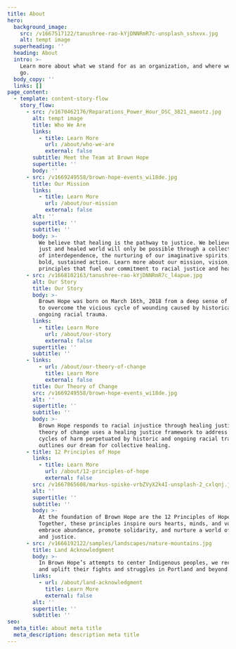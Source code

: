 ```yaml
---
title: About
hero:
  background_image:
    src: /v1667517122/tanushree-rao-kYjDNNRmR7c-unsplash_sshxvx.jpg
    alt: tempt image
  superheading: ''
  heading: About
  intro: >-
    Learn more about what we stand for as an organization, and where we want to
    go. 
  body_copy: ''
  links: []
page_content:
  - template: content-story-flow
    story_flow:
      - src: /v1670462176/Reparations_Power_Hour_DSC_3821_maeotz.jpg
        alt: tempt image
        title: Who We Are
        links:
          - title: Learn More
            url: /about/who-we-are
            external: false
        subtitle: Meet the Team at Brown Hope
        supertitle: ''
        body: ''
      - src: /v1669249558/brown-hope-events_wi18de.jpg
        title: Our Mission
        links:
          - title: Learn More
            url: /about/our-mission
            external: false
        alt: ''
        supertitle: ''
        subtitle: ''
        body: >-
          We believe that healing is the pathway to justice. We believe that a
          just and healed world will only be possible through a collective sense
          of interdependence, the nurturing of our imaginative spirits, and
          bold, sustained action. Learn more about our mission, vision, and the
          principles that fuel our commitment to racial justice and healing.
      - src: /v1668102163/tanushree-rao-kYjDNNRmR7c_l4apue.jpg
        alt: Our Story
        title: Our Story
        body: >-
          Brown Hope was born on March 16th, 2018 from a deep sense of urgency
          to overcome the vicious cycle of wounding caused by historical and
          ongoing racial trauma. 
        links:
          - title: Learn More
            url: /about/our-story
            external: false
        supertitle: ''
        subtitle: ''
      - links:
          - url: /about/our-theory-of-change
            title: Learn More
            external: false
        title: Our Theory of Change
        src: /v1669249558/brown-hope-events_wi18de.jpg
        alt: ''
        supertitle: ''
        subtitle: ''
        body: >-
          Brown Hope responds to racial injustice through healing justice. Our
          theory of change uses a healing justice framework to address the
          cycles of harm perpetuated by historic and ongoing racial trauma, and
          outlines our dream for collective healing.
      - title: 12 Principles of Hope
        links:
          - title: Learn More
            url: /about/12-principles-of-hope
            external: false
        src: /v1667865608/markus-spiske-vrbZVyX2k4I-unsplash-2_cxlqnj.jpg
        alt: ''
        supertitle: ''
        subtitle: ''
        body: >-
          At the foundation of Brown Hope are the 12 Principles of Hope.
          Together, these principles inspire ours hearts, minds, and voices to
          embrace abundance, promote solidarity, and nurture a world of healing
          and justice.
      - src: /v1666192122/samples/landscapes/nature-mountains.jpg
        title: Land Acknowledgment
        body: >-
          In Brown Hope’s attempts to center Indigenous peoples, we recognize
          and uplift their fights and struggles in Portland and beyond.
        links:
          - url: /about/land-acknowledgment
            title: Learn More
            external: false
        alt: ''
        supertitle: ''
        subtitle: ''
seo:
  meta_title: about meta title
  meta_description: description meta title
---
```


